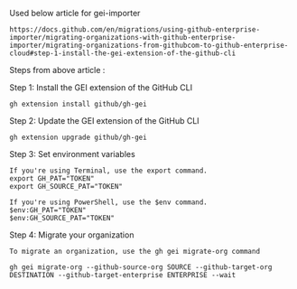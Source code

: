 Used below article for gei-importer

    https://docs.github.com/en/migrations/using-github-enterprise-importer/migrating-organizations-with-github-enterprise-importer/migrating-organizations-from-githubcom-to-github-enterprise-cloud#step-1-install-the-gei-extension-of-the-github-cli

Steps from above article :

Step 1: Install the GEI extension of the GitHub CLI

    gh extension install github/gh-gei

Step 2: Update the GEI extension of the GitHub CLI

    gh extension upgrade github/gh-gei

Step 3: Set environment variables

    If you're using Terminal, use the export command.
    export GH_PAT="TOKEN"
    export GH_SOURCE_PAT="TOKEN"

    If you're using PowerShell, use the $env command.
    $env:GH_PAT="TOKEN"
    $env:GH_SOURCE_PAT="TOKEN"

Step 4: Migrate your organization

    To migrate an organization, use the gh gei migrate-org command

    gh gei migrate-org --github-source-org SOURCE --github-target-org DESTINATION --github-target-enterprise ENTERPRISE --wait
